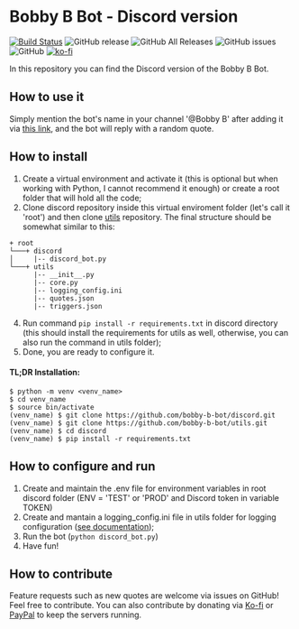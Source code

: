 # Bobby B Bot - Discord version
[![Build Status](https://travis-ci.org/bobby-b-bot/discord.svg?branch=master)](https://travis-ci.org/bobby-b-bot/discord) ![GitHub release](https://img.shields.io/github/release/bobby-b-bot/discord.svg) ![GitHub All Releases](https://img.shields.io/github/downloads/bobby-b-bot/discord/total.svg) ![GitHub issues](https://img.shields.io/github/issues-raw/bobby-b-bot/discord.svg) ![GitHub](https://img.shields.io/github/license/bobby-b-bot/discord.svg) [![ko-fi](https://www.ko-fi.com/img/githubbutton_sm.svg)](https://ko-fi.com/L3L814HD5)

In this repository you can find the Discord version of the Bobby B Bot.  

## How to use it

Simply mention the bot's name in your channel '@Bobby B' after adding it via [this link](https://bit.ly/2C0kogN), and the bot will reply with a random quote.

## How to install

1. Create a virtual environment and activate it (this is optional but when working with Python, I cannot recommend it enough) or create a root folder that will hold all the code;
2. Clone discord repository inside this virtual enviroment folder (let's call it 'root') and then clone [utils](https://github.com/bobby-b-bot/utils.git) repository. The final structure should be somewhat similar to this:

```
+ root
└───+ discord
│     |-- discord_bot.py
└───+ utils
      |-- __init__.py
      |-- core.py
      |-- logging_config.ini
      |-- quotes.json
      |-- triggers.json
```

4. Run command `pip install -r requirements.txt` in discord directory (this should install the requirements for utils as well, otherwise, you can also run the command in utils folder);
5. Done, you are ready to configure it.

#### TL;DR Installation:

```
$ python -m venv <venv_name>
$ cd venv_name
$ source bin/activate
(venv_name) $ git clone https://github.com/bobby-b-bot/discord.git
(venv_name) $ git clone https://github.com/bobby-b-bot/utils.git
(venv_name) $ cd discord
(venv_name) $ pip install -r requirements.txt
```

## How to configure and run

1. Create and maintain the .env file for environment variables in root discord folder (ENV = 'TEST' or 'PROD' and Discord token in variable TOKEN) 
1. Create and mantain a logging_config.ini file in utils folder for logging configuration ([see documentation](https://docs.python.org/3/library/logging.config.html#logging-config-fileformat));
1. Run the bot (`python discord_bot.py`)
1. Have fun!

## How to contribute

Feature requests such as new quotes are welcome via issues on GitHub! Feel free to contribute. You can also contribute by donating via [Ko-fi](https://ko-fi.com/L3L814HD5) or [PayPal](http://paypal.me/FSZanettini) to keep the servers running.
